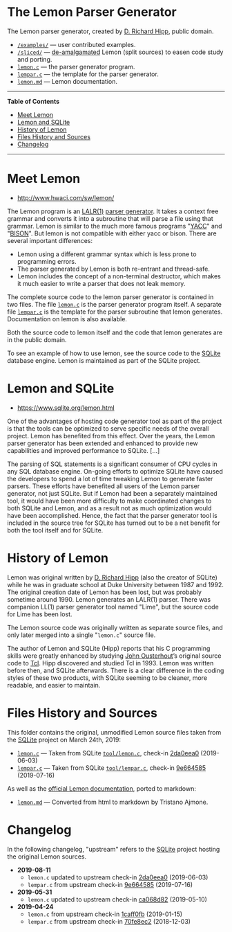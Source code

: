 # The Lemon Parser Generator

The Lemon parser generator, created by [D. Richard Hipp], public domain.

- [`/examples/`][examples] — user contributed examples.
- [`/sliced/`][sliced] — [de-amalgamated] Lemon (split sources) to easen code study and porting.
- [`lemon.c`][lemon.c] — the parser generator program.
- [`lempar.c`][lempar.c] — the template for the parser generator.
- [`lemon.md`][lemon.md] — Lemon documentation.

-----

**Table of Contents**

<!-- MarkdownTOC autolink="true" bracket="round" autoanchor="false" lowercase="only_ascii" uri_encoding="true" levels="1,2,3" -->

- [Meet Lemon](#meet-lemon)
- [Lemon and SQLite](#lemon-and-sqlite)
- [History of Lemon](#history-of-lemon)
- [Files History and Sources](#files-history-and-sources)
- [Changelog](#changelog)

<!-- /MarkdownTOC -->

-----

# Meet Lemon

- http://www.hwaci.com/sw/lemon/

The Lemon program is an [LALR(1)]  [parser generator].
It takes a context free grammar and converts it into a subroutine that will parse a file using that grammar.
Lemon is similar to the much more famous programs "[YACC]" and "[BISON]".
But lemon is not compatible with either yacc or bison.
There are several important differences:

* Lemon using a different grammar syntax which is less prone to programming errors.
* The parser generated by Lemon is both re-entrant and thread-safe.
* Lemon includes the concept of a non-terminal destructor, which makes it much easier to write a parser that does not leak memory.

The complete source code to the lemon parser generator is contained in two files.
The file [`lemon.c`][lemon.c] is the parser generator program itself.
A separate file [`lempar.c`][lempar.c] is the template for the parser subroutine that lemon generates.
Documentation on lemon is also available.

Both the source code to lemon itself and the code that lemon generates are in the public domain.

To see an example of how to use lemon, see the source code to the [SQLite] database engine.
Lemon is maintained as part of the SQLite project.


# Lemon and SQLite

- https://www.sqlite.org/lemon.html

One of the advantages of hosting code generator tool as part of the project is that the tools can be optimized to serve specific needs of the overall project.
Lemon has benefited from this effect.
Over the years, the Lemon parser generator has been extended and enhanced to provide new capabilities and improved performance to SQLite. [...]

The parsing of SQL statements is a significant consumer of CPU cycles in any SQL database engine.
On-going efforts to optimize SQLite have caused the developers to spend a lot of time tweaking Lemon to generate faster parsers.
These efforts have benefited all users of the Lemon parser generator, not just SQLite.
But if Lemon had been a separately maintained tool, it would have been more difficulty to make coordinated changes to both SQLite and Lemon, and as a result not as much optimization would have been accomplished.
Hence, the fact that the parser generator tool is included in the source tree for SQLite has turned out to be a net benefit for both the tool itself and for SQLite.


# History of Lemon

Lemon was original written by [D. Richard Hipp]  (also the creator of SQLite) while he was in graduate school at Duke University between 1987 and 1992.
The original creation date of Lemon has been lost, but was probably sometime around 1990.
Lemon generates an LALR(1) parser.
There was companion LL(1) parser generator tool named "Lime", but the source code for Lime has been lost.

The Lemon source code was originally written as separate source files, and only later merged into a single "`lemon.c`" source file.

The author of Lemon and SQLite (Hipp) reports that his C programming skills were greatly enhanced by studying [John Ousterhout]’s original source code to [Tcl].
Hipp discovered and studied Tcl in 1993.
Lemon was written before then, and SQLite afterwards.
There is a clear difference in the coding styles of these two products, with SQLite seeming to be cleaner, more readable, and easier to maintain.


# Files History and Sources

This folder contains the original, unmodified Lemon source files taken from the [SQLite] project on March 24th, 2019:

- [`lemon.c`][lemon.c] — Taken from SQLite [`tool/lemon.c`][us lemon.c], check-in [2da0eea0]  (2019-06-03)
- [`lempar.c`][lempar.c] — Taken from SQLite [`tool/lempar.c`][us lempar.c], check-in [9e664585]  (2019-07-16)

As well as the [official Lemon documentation], ported to markdown:

- [`lemon.md`][lemon.md] — Converted from html to markdown by Tristano Ajmone.

# Changelog

In the following changelog, "upstream" refers to the [SQLite] project hosting the original Lemon sources.

- **2019-08-11**
    + `lemon.c` updated to upstream check-in [2da0eea0]  (2019-06-03)
    + `lempar.c` from upstream check-in [9e664585]  (2019-07-16)
- **2019-05-31**
    + `lemon.c` updated to upstream check-in [ca068d82]  (2019-05-10)
- **2019-04-24**
    + `lemon.c` from upstream check-in [1caff0fb]  (2019-01-15)
    + `lempar.c` from upstream check-in [70fe8ec2]  (2018-12-03)

<!-----------------------------------------------------------------------------
                               REFERENCE LINKS
------------------------------------------------------------------------------>

[de-amalgamated]: https://www.sqlite.org/amalgamation.html "Learn about amalgamation in the SQLite project"
[LALR(1)]: https://en.wikipedia.org/wiki/LALR_parser "See Wikipedia page on LALR parser"
[parser generator]: https://en.wikipedia.org/wiki/Compiler-compiler "See Wikipedia page on Compiler-compiler"

<!-- project files -->

[lemon.c]: ./lemon.c "View source"
[lempar.c]: ./lempar.c "View source"
[lemon.md]: ./lemon.md "View source"

<!-- project folders -->

[examples]: ./examples/ "Navigate folder"
[sliced]: ./sliced/ "Navigate folder"

<!-- upstream sources & check-ins -->

[us lemon.c]: https://www.sqlite.org/src/file/tool/lemon.c "View upstream source file"
[ca068d82]: https://www.sqlite.org/src/info/ca068d82387fc3cd "View upstream check-in"
[1caff0fb]: https://www.sqlite.org/src/info/1caff0fb0b2051e2 "View upstream check-in"
[2da0eea0]: https://www.sqlite.org/src/info/2da0eea02d128c37 "View upstream check-in"


[us lempar.c]: https://www.sqlite.org/src/file/tool/lempar.c "View upstream source file"
[70fe8ec2]: https://www.sqlite.org/src/info/70fe8ec2ae3099b8 "View upstream check-in"
[9e664585]: https://www.sqlite.org/src/info/9e66458592d40fbd "View upstream check-in"


[official Lemon documentation]: https://sqlite.org/src/doc/trunk/doc/lemon.html "View original HTML documentation"

<!-- 3rd party tools -->

[SQLite]: http://www.sqlite.org/ "Visit SQLite website"
[Bison]: https://www.gnu.org/software/bison/ "Visit GNU Bison website"
[Yacc]: https://en.wikipedia.org/wiki/Yacc "Wikipedia page on Yacc"
[Tcl]: https://www.tcl.tk/ "Visit Tcl website"

<!-- people -->

[D. Richard Hipp]: http://www.hwaci.com/drh/ "Visit D. Richard Hipp's website"
[John Ousterhout]: https://web.stanford.edu/~ouster/cgi-bin/home.php "Visit John Ousterhout's web page at Stanford University"

<!-- EOF -->
